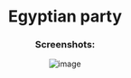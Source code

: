 <div align="center">
<h1>Egyptian party</h1>

<h3>Screenshots:</h3>

![image](https://i.imgur.com/iR4Zt0R.png)
